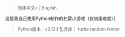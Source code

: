 >简体中文< |  English

这是我自己使用Python制作的扫雷小游戏（仅初级难度）]

>Python版本：v3.13.1
>包含库：
>  turtle 
>  random
>  tkinter
